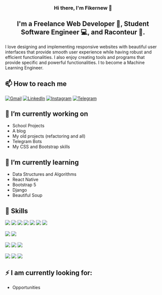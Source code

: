 <h3 align="center"> Hi there, I'm Fikernew 👋 </h3>
<h2 align="center">I'm a Freelance Web Developer 🎨, Student Software Engineer 💻, and Raconteur 📸.</h2>

I love designing and implementing responsive websites with beautiful user interfaces that provide smooth user experience while having robust and efficient functionalities. I also enjoy creating tools and programs that provide specific and powerful functionalities. I to become a Machine Learning Engineer.

## 📫 How to reach me
[![Gmail](https://img.shields.io/badge/Gmail-D14836?style=social&logo=gmail&logoColor=red)](mailto:phikernew0808@gmail.com)
[![LinkedIn](https://img.shields.io/badge/linkedin-%230077B5.svg?style=social&logo=linkedin&logoColor=blue)](https://www.linkedin.com/in/fkrnew-brhanu-83ba3a240/)
[![Instagram](https://img.shields.io/badge/Instagram-%23E4405F.svg?style=social&logo=Instagram&logoColor=pink)](https://www.instagram.com/fkrnew.brhanu/)
[![Telegram](https://img.shields.io/badge/Telegram-2CA5E0?style=social&logo=telegram&logoColor=white)](https://t.me/ze_gabriel)

## 🔭 I’m currently working on
- School Projects
- A blog
- My old projects (refactoring and all)
- Telegram Bots
- My CSS and Bootstrap skills

## 🌱 I’m currently learning
- Data Structures and Algorithms
- React Native
- Bootstrap 5
- Django
- Beautiful Soup

## 💼 Skills
![](https://img.shields.io/badge/Code-JavaScript-informational?style=flat&logo=JavaScript&color=F7DF1E)
![](https://img.shields.io/badge/Code-HTML5-informational?style=flat&logo=HTML5&color=E34F26)
![](https://img.shields.io/badge/Code-PHP-informational?style=flat&logo=PHP&color=E34F26)
![](https://img.shields.io/badge/Code-Python-informational?style=flat&logo=Python&color=003B57)
![](https://img.shields.io/badge/Code-Django-informational?style=flat&logo=Django&color=003B57)
![](https://img.shields.io/badge/Code-C-informational?style=flat&logo=C&color=F7DF1E)
![](https://img.shields.io/badge/Code-Java-informational?style=flat&logo=Java&color=F7DF1E)
</br>
</br>
![](https://img.shields.io/badge/Style-Bootstrap-informational?style=flat&logo=Bootstrap&color=7952B3)
![](https://img.shields.io/badge/Style-CSS3-informational?style=flat&logo=CSS3&color=1572B6)
</br>
</br>
![](https://img.shields.io/badge/Database-mysql-%2300f.svg?style=flat&logo=mysql&logoColor=white)
![](https://img.shields.io/badge/Database-postgres-%23316192.svg?style=flat&logo=postgresql&logoColor=white)
![](https://img.shields.io/badge/Database-sqlite-%2307405e.svg?style=flat&logo=sqlite&logoColor=white)
</br>
</br>
![](https://img.shields.io/badge/Tools-Heroku-informational?style=flat&logo=Heroku&color=430098)
![](https://img.shields.io/badge/Tools-Git-informational?style=flat&logo=Git&color=F05032)
![](https://img.shields.io/badge/Tools-GitHub-informational?style=flat&logo=GitHub&color=181717)

## ⚡ I am currently looking for:
- Opportunities

<!-- ## 📈 GitHub Stats 
[![Fkrnew's github stats](https://github-readme-stats.vercel.app/api?username=ffekirnew)](https://github.com/ffekirnew) -->
<!--
Here are some ideas to get you started:

- 
-  ...
- 👯 I’m looking to collaborate on ...
- 🤔 I’m looking for help with ...
-  Ask me about ...
- : ...
- 😄 Pronouns: ...
- ⚡ Fun fact: ...
-->
